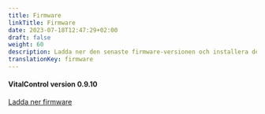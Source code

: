 ```yaml
---
title: Firmware
linkTitle: Firmware
date: 2023-07-18T12:47:29+02:00
draft: false
weight: 60
description: Ladda ner den senaste firmware-versionen och installera den på din VitalControl-enhet.
translationKey: firmware
---
```

#### VitalControl version 0.9.10

<a href="/download/firmware.vcu" role="button" class="btn btn-primary btn-lg">Ladda ner firmware</a>
